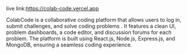 live link:https://colab-code.vercel.app

ColabCode is a collaborative coding platform that allows users to log in, submit challenges, and solve coding problems . It features a clean UI, problem dashboards, a code editor, and discussion forums for each problem. The platform is built using React.js, Node.js, Express.js, and MongoDB, ensuring a seamless coding experience.
